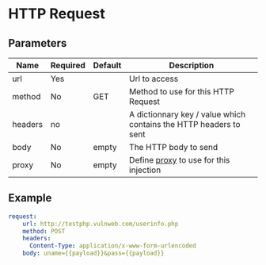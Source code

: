 # HTTP Request

## Parameters

| Name           | Required | Default | Description
| -------------- | -------- | ------- | -------------------
| url            | Yes      |         | Url to access
| method         | No       | GET     | Method to use for this HTTP Request
| headers        | no       |         | A dictionnary key / value which contains the HTTP headers to sent
| body           | No       | empty   | The HTTP body to send
| proxy          | No       | empty   | Define [proxy](./proxy.MD) to use for this injection

## Example

```yaml
request:
    url: http://testphp.vulnweb.com/userinfo.php
    method: POST
    headers:
      Content-Type: application/x-www-form-urlencoded
    body: uname={{payload}}&pass={{payload}}
```